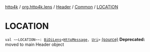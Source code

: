 [http4k](../../../index.md) / [org.http4k.lens](../../index.md) / [Header](../index.md) / [Common](index.md) / [LOCATION](./-l-o-c-a-t-i-o-n.md)

# LOCATION

`val ~~LOCATION~~: `[`BiDiLens`](../../-bi-di-lens/index.md)`<`[`HttpMessage`](../../../org.http4k.core/-http-message/index.md)`, `[`Uri`](../../../org.http4k.core/-uri/index.md)`>` [(source)](https://github.com/http4k/http4k/blob/master/http4k-core/src/main/kotlin/org/http4k/lens/header.kt#L33)
**Deprecated:** moved to main Header object

